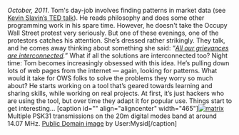 *October, 2011*. Tom's day-job involves finding patterns in market data
(see [Kevin Slavin’s TED
talk](http://www.ted.com/talks/kevin_slavin_how_algorithms_shape_our_world.html)).
He reads philosophy and does some other programming work in his spare
time. However, he doesn't take the Occupy Wall Street protest very
seriously. But one of these evenings, one of the protestors catches his
attention. She’s dressed rather strikingly. They talk, and he comes away
thinking about something she said: “*[All our grievances are
interconnected](http://www.nycga.net/files/2011/11/DeclarationFlowchart_v2_large.jpg).*”
What if all the solutions are interconnected too? Night time: Tom
becomes increasingly obsessed with this idea. He’s pulling down lots of
web pages from the internet — again, looking for patterns. What would it
take for OWS folks to solve the problems they worry so much about? He
starts working on a tool that’s geared towards learning and sharing
skills, while working on real projects. At first, it’s just hackers who
are using the tool, but over time they adapt it for popular use. Things
start to get interesting… [caption id="" align="aligncenter"
width="465"][![matrix](http://peeragogy.org/wp-content/uploads/2013/12/matrix.jpg)](http://peeragogy.org/a-pattern-story/matrix/)
Multiple PSK31 transmissions on the 20m digital modes band at around
14.07 MHz. [Public Domain
image](https://commons.wikimedia.org/wiki/File:PSK_matrix.jpg) by
User:Mysid[/caption]
